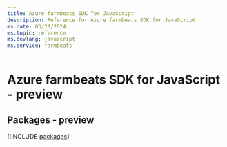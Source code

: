 ```yaml
---
title: Azure farmbeats SDK for JavaScript
description: Reference for Azure farmbeats SDK for JavaScript
ms.date: 03/28/2024
ms.topic: reference
ms.devlang: javascript
ms.service: farmbeats
---
```

# Azure farmbeats SDK for JavaScript - preview
## Packages - preview
[!INCLUDE [packages](farmbeats-index.md)]